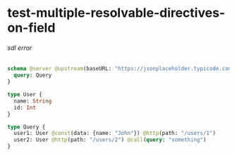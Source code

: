 # test-multiple-resolvable-directives-on-field

###### sdl error

```graphql @server
schema @server @upstream(baseURL: "https://jsonplaceholder.typicode.com") {
  query: Query
}

type User {
  name: String
  id: Int
}

type Query {
  user1: User @const(data: {name: "John"}) @http(path: "/users/1")
  user2: User @http(path: "/users/2") @call(query: "something")
}
```
